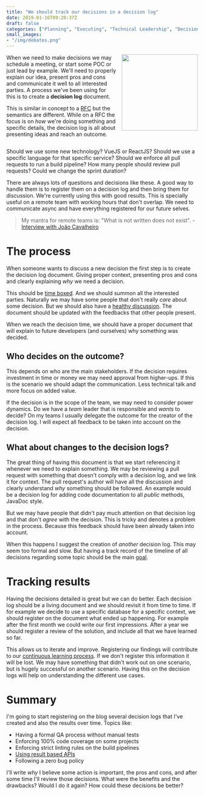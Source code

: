 ```yaml
---
title: "We should track our decisions in a decision log"
date: 2019-01-16T09:20:37Z
draft: false
categories: ["Planning", "Executing", "Technical Leadership", "Decision Logs"]
small_images:
- "/img/debates.png"
---
```


<img src='/img/debates.png' style='float:right; width:200px;margin-left:15px'/>

When we need to make decisions we may schedule a meeting, or start some POC or
just lead by example. We'll need to properly explain our idea, present pros and
cons and communicate it well to all interested parties. A process we've been
using for this is to create a **decision log** document.

This is similar in concept to a [RFC](/post/rfc-driven-development/) but the
semantics are different. While on a RFC the focus is on _how_ we're doing
something and specific details, the decision log is all about presenting ideas
and reach an outcome.

<div style='clear:both'></div>
<!--more-->

Should we use some new technology? VueJS or ReactJS? Should we use a specific
language for that specific service? Should we enforce all pull requests to run
a build pipeline? How many people should review pull requests? Could we change
the sprint duration?

There are always lots of questions and decisions like these. A good way to handle
them is to register them on a decision log and then bring them for discussion.
We're currently using this with good results. This is specially useful on a
remote team with working hours that don't overlap. We need to communicate async
and have everything registered for our future selves.

> My mantra for remote teams is: "What is not written does not exist". -
> [Interview with João Cavalheiro](/post/manager-interview-joao-cavalheiro/)

# The process

When someone wants to discuss a new decision the first step is to create the
decision log document. Giving proper context, presenting pros and cons and
clearly explaining _why_ we need a decision.

This should be [time boxed](/post/dealing-with-deadlines/). And we should summon
all the interested parties. Naturally we may have some people that don't really
_care_ about some decision. But we should also have a [healthy
discussion](/post/how-to-convince-others-that-we-are-right/). The
document should be updated with the feedbacks that other people present.

When we reach the decision time, we should have a proper document that will
explain to future developers (and ourselves) why something was decided.

## Who decides on the outcome?

This depends on who are the main stakeholders. If the decision requires
investment in time or money we may need approval from higher-ups. If this is the
scenario we should adapt the communication. Less technical talk and more focus
on added value.

If the decision is in the scope of the team, we may need to consider power
dynamics. Do we have a _team_ leader that is responsible and _wants_ to decide?
On my teams I usually delegate the outcome for the creator of the decision log.
I will expect all feedback to be taken into account on the decision.

## What about changes to the decision logs?

The great thing of having this document is that we start referencing it whenever
we need to explain something. We may be reviewing a pull request with something
that doesn't comply with a decision log, and we link it for context. The pull
request's author will have all the discussion and clearly understand _why_
something should be followed. An example would be a decision log for adding code
documentation to all _public_ methods, JavaDoc style.

But we may have people that didn't pay much attention on that decision log and
that don't _agree_ with the decision. This is tricky and denotes a problem in
the process. Because this feedback should have been already taken into
account.

When this happens I suggest the creation of _another_ decision log. This may
seem too formal and slow. But having a track record of the timeline of all
decisions regarding some topic should be the main
[goal](/post/importance-of-setting-goals/).

# Tracking results

Having the decisions detailed is great but we can do better. Each decision log
should be a living document and we should revisit it from time to time. If for
example we decide to use a specific database for a specific context, we should
register on the document what ended up happening. For example after the first
month we could write our first impressions. After a year we should register a
review of the solution, and include all that we have learned so far.

This allows us to iterate and improve. Registering our findings will contribute
to our [continuous learning process](/post/learning-index/). If we don't
register this information it will be lost. We may have something that didn't
work out on one scenario, but is hugely successful on another scenario. Having
this on the decision logs will help on understanding the different use cases.

# Summary

I'm going to start registering on the blog several decision logs that I've
created and also the results over time. Topics like:

* Having a formal QA process without manual tests
* Enforcing 100% code coverage on some projects
* Enforcing strict linting rules on the build pipelines
* [Using result based APIs](/post/result-based-apis/)
* Following a zero bug policy

I'll write _why_ I believe some action is important, the pros and cons, and
after some time I'll review those decisions. What were the benefits and the
drawbacks? Would I do it again? How could these decisions be better?

